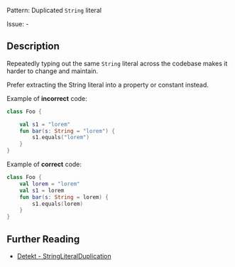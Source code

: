 Pattern: Duplicated `String` literal

Issue: -

## Description

Repeatedly typing out the same `String` literal across the codebase makes it harder to change and maintain.

Prefer extracting the String literal into a property or constant instead.

Example of **incorrect** code:

```kotlin
class Foo {

    val s1 = "lorem"
    fun bar(s: String = "lorem") {
        s1.equals("lorem")
    }
}
```

Example of **correct** code:

```kotlin
class Foo {
    val lorem = "lorem"
    val s1 = lorem
    fun bar(s: String = lorem) {
        s1.equals(lorem)
    }
}
```

## Further Reading

* [Detekt - StringLiteralDuplication](https://arturbosch.github.io/detekt/complexity.html#stringliteralduplication)
